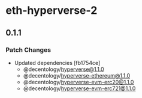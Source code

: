 # eth-hyperverse-2

## 0.1.1

### Patch Changes

-   Updated dependencies [fb1754ce]
    -   @decentology/hyperverse@1.1.0
    -   @decentology/hyperverse-ethereum@1.1.0
    -   @decentology/hyperverse-evm-erc20@1.1.0
    -   @decentology/hyperverse-evm-erc721@1.1.0
